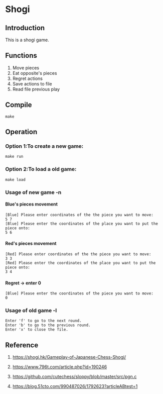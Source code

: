 # Shogi

## Introduction

This is a shogi game.

## Functions

1. Move pieces
2. Eat opposite's pieces
3. Regret actions
4. Save actions to file
5. Read file previous play

## Compile

```
make
```

## Operation

### Option 1:To create a new game:

```
make run
```

### Option 2:To load a old game:

```
make load
```

### Usage of new game -n

#### Blue's pieces movement

```
[Blue] Please enter coordinates of the the piece you want to move:
5 7
[Blue] Please enter the coordinates of the place you want to put the piece onto:
5 6
```

#### Red's pieces movement

```
[Red] Please enter coordinates of the the piece you want to move:
3 3
[Red] Please enter the coordinates of the place you want to put the piece onto:
3 4
```

#### Regret -> enter 0

```
[Blue] Please enter the coordinates of the piece you want to move:
0
```

### Usage of old game -l

```
Enter 'f' to go to the next round.
Enter 'b' to go to the previous round.
Enter 'x' to close the file.
```

## Reference

1. https://shogi.hk/Gameplay-of-Japanese-Chess-Shogi/

2. https://www.796t.com/article.php?id=190246

3. https://github.com/cutechess/sloppy/blob/master/src/pgn.c

4. https://blog.51cto.com/990487026/1792623?articleABtest=1
